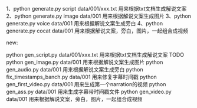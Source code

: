 1、python generate.py script data/001/xxx.txt 用来根据txt文档生成解说文案
2、python generate.py image data/001 用来根据解说文案生成图片
3、python generate.py voice data/001 用来根据解说文案生成旁白
4、python generate.py cocat data/001 用来根据解说文案，旁白，图片，一起组合成视频






new:

python gen_script.py data/001/xxx.txt 用来根据txt文档生成解说文案 TODO
python gen_image.py data/001 用来根据解说文案生成图片 
python gen_audio.py data/001 用来根据解说文案生成旁白
python fix_timestamps_banch.py data/001 用来修复字幕时间戳
python gen_first_video.py data/001 用来生成第一个narration的视频
python gen_ass.py data/001 用来生成字幕带时间戳文件
python gen_video.py data/001 用来根据解说文案，旁白，图片，一起组合成视频 